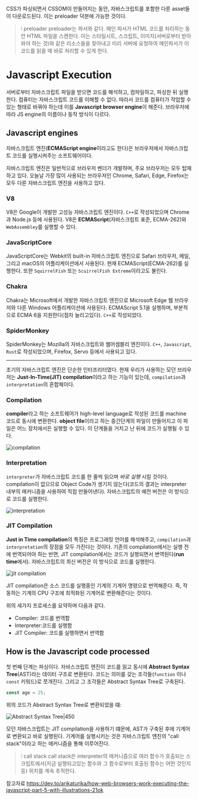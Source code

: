 CSS가 파싱되면서 CSSOM이 만들어지는 동안, 자바스크립트를 포함한 다른 asset들이 다운로드된다. 이는 preloader 덕분에 가능한 것이다.

> ❕ preloader
> preloader는 파서와 같다. 메인 파서가 HTML 코드를 처리하는 동안 HTML 파일을 스캔한다. 이는 스타일시트, 스크립트, 이미지(서버로부터 받아와야 하는 것)와 같은 리소스들을 찾아내고 미리 서버에 요청하여 메인파서가 이 코드를 읽을 때 바로 처리할 수 있게 한다.

# Javascript Execution

서버로부터 자바스크립트 파일을 받으면 코드를 해석하고, 컴파일하고, 파싱한 뒤 실행한다. 컴퓨터는 자바스크립트 코드를 이해할 수 없다. 따라서 코드를 컴퓨터가 작업할 수 있는 형태로 바꿔야 하는데 이를 **Javascript browser engine**이 해준다. 브라우저에 따라 JS engine의 이름이나 동작 방식이 다르다.

## Javascript engines

자바스크립트 엔진(**ECMAScript engine**이라고도 한다)은 브라우저에서 자바스크립트 코드를 실행시켜주는 소프트웨어이다.

자바스크립트 엔진은 일반적으로 브라우저 벤더가 개발하며, 주요 브라우저는 모두 탑재하고 있다. 오늘날 가장 많이 사용되는 브라우저인 Chrome, Safari, Edge, Firefox는 모두 다른 자바스크립트 엔진을 사용하고 있다.

### V8

V8은 Google이 개발한 고성능 자바스크립트 엔진이다. `C++`로 작성되었으며 Chrome과 Node.js 등에 사용된다. V8은 **ECMAScript**(자바스크립트 표준, ECMA-262)와 `WebAssembley`를 실행할 수 있다.

### JavaScriptCore

JavaScriptCore는 Webkit의 built-in 자바스크립트 엔진으로 Safari 브라우저, 메일, 그리고 macOS의 어플리케이션에서 사용된다. 현재 ECMAScript(ECMA-262)를 실행한다. 또한 `SquirrelFish` 또는 `ScuirrelFish Extreme`이라고도 불린다.

### Chakra

Chakra는 Microsoft에서 개발한 자바스크립트 엔진으로 Microsoft Edge 웹 브라우저와 다른 Windows 어플리케이션에 사용된다. ECMAScript 5.1을 실행하며, 부분적으로 ECMA 6을 지원한다(점차 늘리고있다). `C++`로 작성되었다.

### SpiderMonkey

SpiderMonkey는 Mozilla의 자바스크립트와 웹어셈블리 엔진이다. `C++`, `Javascript`, `Rust`로 작성되었으며, Firefox, Servo 등에서 사용되고 있다.

---

초기의 자바스크립트 엔진은 단순한 인터프리터였다. 현재 우리가 사용하는 모던 브라우저는 **Just-In-Time(JIT) compilation**이라고 하는 기능이 있는데, `compilation`과 `interpretation`의 혼합체이다.

### Compilation

**compiler**라고 하는 소프트웨어가 high-level language로 작성된 코드를 machine 코드로 동시에 변환한다. **object file**이라고 하는 중간단계의 파일이 만들어지고 이 파일은 어느 장치에서든 실행할 수 있다. 이 단계들을 거치고 난 뒤에 코드가 실행될 수 있다.

![compilation](https://res.cloudinary.com/practicaldev/image/fetch/s--eGJzDRif--/c_limit%2Cf_auto%2Cfl_progressive%2Cq_auto%2Cw_880/https://dev-to-uploads.s3.amazonaws.com/uploads/articles/qtlubp70yhfm734zj9f9.png)

### Interpretation

`interpreter`가 자바스크립트 코드를 한 줄씩 읽으며 _바로 실행_ 시킬 것이다. compilation이 없으므로 Object Code가 생기지 않는다(코드의 결과는 interpreter 내부의 매커니즘을 사용하여 직접 만들어낸다). 자바스크립트의 예전 버전은 이 방식으로 코드를 실행한다.

![interpretation](https://res.cloudinary.com/practicaldev/image/fetch/s--x_y6_Y7y--/c_limit%2Cf_auto%2Cfl_progressive%2Cq_auto%2Cw_880/https://dev-to-uploads.s3.amazonaws.com/uploads/articles/kvw7pmbm6c7temfb2ov3.png)

### JIT Compilation

**Just in Time compilation**의 특징은 프로그래밍 언어를 해석해주고, `compilation`과 `interpretation`의 장점을 모두 가진다는 것이다. 기존의 compilation에서는 실행 전에 번역되어야 하는 반면, JIT compilation에서는 코드가 실행되면서 변역된다(**run time**에서). 자바스크립트의 최신 버전은 이 방식으로 코드를 실행한다.

![jit compilation](https://res.cloudinary.com/practicaldev/image/fetch/s--mvKpJcgb--/c_limit%2Cf_auto%2Cfl_progressive%2Cq_auto%2Cw_880/https://dev-to-uploads.s3.amazonaws.com/uploads/articles/coqiinfyz48luucra2a4.png)

JIT compilation은 소스 코드를 실행중인 기계의 기계어 명령으로 번역해준다. 즉, 작동하는 기계의 CPU 구조에 최적화된 기계어로 변환해준다는 것이다.

위의 세가지 프로세스를 요약하며 다음과 같다.

- Compiler: 코드를 번역함
- Interpreter:코드를 실행함
- JIT Compiler: 코드를 실행하면서 번역함

## How is the Javascript code processed

첫 번째 단계는 파싱이다. 자바스크립트 엔진이 코드를 읽고 동시에 **Abstract Syntax Tree**(AST)라는 데이터 구조로 변환된다. 코드는 의미를 갖는 조각들(`function` 이나 `const` 키워드)로 쪼개진다. 그리고 그 조각들은 Abstract Syntax Tree로 구축된다.

```js
const age = 25;
```

위의 코드가 Abstract Syntax Tree로 변환되었을 떄:

![Abstract Syntax Tree|450](https://res.cloudinary.com/practicaldev/image/fetch/s--qxZkgQtw--/c_limit%2Cf_auto%2Cfl_progressive%2Cq_auto%2Cw_880/https://dev-to-uploads.s3.amazonaws.com/uploads/articles/wsh5a1fdgq4uspeos108.png)

모던 자바스크립트는 JIT compilation을 사용하기 떄문에, AST가 구축된 후에 기계어로 변환되고 바로 실행된다. 기계어를 실행시키는 것은 자바스크립트 엔진의 "call stack"이라고 하는 매커니즘을 통해 이루어진다.

> ❕ call stack
> call stack은 interpreter의 매커니즘으로 여러 함수가 호출되는 스크립트에서(지금 실행되고있는 함수와 그 함수로부터 호출된 함수는 어떤 것인지 등) 위치를 계속 추적한다.

참고자료
https://dev.to/arikaturika/how-web-browsers-work-executing-the-javascript-part-5-with-illustrations-21ok

